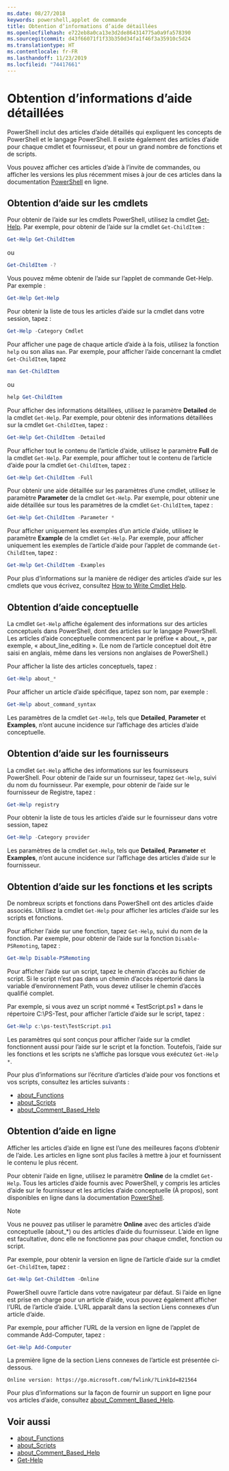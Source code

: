 ```yaml
---
ms.date: 08/27/2018
keywords: powershell,applet de commande
title: Obtention d’informations d’aide détaillées
ms.openlocfilehash: e722eb8a0ca13e3d2de864314775a0a9fa578390
ms.sourcegitcommit: d43f66071f1f33b350d34fa1f46f3a35910c5d24
ms.translationtype: HT
ms.contentlocale: fr-FR
ms.lasthandoff: 11/23/2019
ms.locfileid: "74417661"
---
```

# <a name="getting-detailed-help-information"></a>Obtention d’informations d’aide détaillées

PowerShell inclut des articles d’aide détaillés qui expliquent les concepts de PowerShell et le langage PowerShell. Il existe également des articles d’aide pour chaque cmdlet et fournisseur, et pour un grand nombre de fonctions et de scripts.

Vous pouvez afficher ces articles d’aide à l’invite de commandes, ou afficher les versions les plus récemment mises à jour de ces articles dans la documentation [PowerShell](/powershell/scripting/overview) en ligne.

## <a name="getting-help-for-cmdlets"></a>Obtention d’aide sur les cmdlets

Pour obtenir de l’aide sur les cmdlets PowerShell, utilisez la cmdlet [Get-Help](/powershell/module/microsoft.powershell.core/Get-Help). Par exemple, pour obtenir de l’aide sur la cmdlet `Get-ChildItem` :

```powershell
Get-Help Get-ChildItem
```

ou

```powershell
Get-ChildItem -?
```

Vous pouvez même obtenir de l’aide sur l’applet de commande Get-Help. Par exemple :

```powershell
Get-Help Get-Help
```

Pour obtenir la liste de tous les articles d’aide sur la cmdlet dans votre session, tapez :

```powershell
Get-Help -Category Cmdlet
```

Pour afficher une page de chaque article d’aide à la fois, utilisez la fonction `help` ou son alias `man`.
Par exemple, pour afficher l’aide concernant la cmdlet `Get-ChildItem`, tapez

```powershell
man Get-ChildItem
```

ou

```powershell
help Get-ChildItem
```

Pour afficher des informations détaillées, utilisez le paramètre **Detailed** de la cmdlet `Get-Help`. Par exemple, pour obtenir des informations détaillées sur la cmdlet `Get-ChildItem`, tapez :

```powershell
Get-Help Get-ChildItem -Detailed
```

Pour afficher tout le contenu de l’article d’aide, utilisez le paramètre **Full** de la cmdlet `Get-Help`. Par exemple, pour afficher tout le contenu de l’article d’aide pour la cmdlet `Get-ChildItem`, tapez :

```powershell
Get-Help Get-ChildItem -Full
```

Pour obtenir une aide détaillée sur les paramètres d’une cmdlet, utilisez le paramètre **Parameter** de la cmdlet `Get-Help`. Par exemple, pour obtenir une aide détaillée sur tous les paramètres de la cmdlet `Get-ChildItem`, tapez :

```powershell
Get-Help Get-ChildItem -Parameter *
```

Pour afficher uniquement les exemples d’un article d’aide, utilisez le paramètre **Example** de la cmdlet `Get-Help`.
Par exemple, pour afficher uniquement les exemples de l’article d’aide pour l’applet de commande `Get-ChildItem`, tapez :

```powershell
Get-Help Get-ChildItem -Examples
```

Pour plus d’informations sur la manière de rédiger des articles d’aide sur les cmdlets que vous écrivez, consultez [How to Write Cmdlet Help](/powershell/scripting/developer/help/writing-help-for-windows-powershell-cmdlets).

## <a name="getting-conceptual-help"></a>Obtention d’aide conceptuelle

La cmdlet `Get-Help` affiche également des informations sur des articles conceptuels dans PowerShell, dont des articles sur le langage PowerShell. Les articles d’aide conceptuelle commencent par le préfixe « about_ », par exemple, « about_line_editing ». (Le nom de l’article conceptuel doit être saisi en anglais, même dans les versions non anglaises de PowerShell.)

Pour afficher la liste des articles conceptuels, tapez :

```powershell
Get-Help about_*
```

Pour afficher un article d’aide spécifique, tapez son nom, par exemple :

```powershell
Get-Help about_command_syntax
```

Les paramètres de la cmdlet `Get-Help`, tels que **Detailed**, **Parameter** et **Examples**, n’ont aucune incidence sur l’affichage des articles d’aide conceptuelle.

## <a name="getting-help-about-providers"></a>Obtention d’aide sur les fournisseurs

La cmdlet `Get-Help` affiche des informations sur les fournisseurs PowerShell. Pour obtenir de l’aide sur un fournisseur, tapez `Get-Help`, suivi du nom du fournisseur. Par exemple, pour obtenir de l’aide sur le fournisseur de Registre, tapez :

```powershell
Get-Help registry
```

Pour obtenir la liste de tous les articles d’aide sur le fournisseur dans votre session, tapez

```powershell
Get-Help -Category provider
```

Les paramètres de la cmdlet `Get-Help`, tels que **Detailed**, **Parameter** et **Examples**, n’ont aucune incidence sur l’affichage des articles d’aide sur le fournisseur.

## <a name="getting-help-about-scripts-and-functions"></a>Obtention d’aide sur les fonctions et les scripts

De nombreux scripts et fonctions dans PowerShell ont des articles d’aide associés. Utilisez la cmdlet `Get-Help` pour afficher les articles d’aide sur les scripts et fonctions.

Pour afficher l’aide sur une fonction, tapez `Get-Help`, suivi du nom de la fonction. Par exemple, pour obtenir de l’aide sur la fonction `Disable-PSRemoting`, tapez :

```powershell
Get-Help Disable-PSRemoting
```

Pour afficher l’aide sur un script, tapez le chemin d’accès au fichier de script. Si le script n’est pas dans un chemin d’accès répertorié dans la variable d’environnement Path, vous devez utiliser le chemin d’accès qualifié complet.

Par exemple, si vous avez un script nommé « TestScript.ps1 » dans le répertoire C:\\PS-Test, pour afficher l’article d’aide sur le script, tapez :

```powershell
Get-Help c:\ps-test\TestScript.ps1
```

Les paramètres qui sont conçus pour afficher l’aide sur la cmdlet fonctionnent aussi pour l’aide sur le script et la fonction. Toutefois, l’aide sur les fonctions et les scripts ne s’affiche pas lorsque vous exécutez `Get-Help *`.

Pour plus d’informations sur l’écriture d’articles d’aide pour vos fonctions et vos scripts, consultez les articles suivants :

- [about_Functions](/powershell/module/microsoft.powershell.core/about/about_functions)
- [about_Scripts](/powershell/module/microsoft.powershell.core/about/about_scripts)
- [about_Comment_Based_Help](/powershell/module/microsoft.powershell.core/about/about_comment_based_help)

## <a name="getting-help-online"></a>Obtention d’aide en ligne

Afficher les articles d’aide en ligne est l’une des meilleures façons d’obtenir de l’aide. Les articles en ligne sont plus faciles à mettre à jour et fournissent le contenu le plus récent.

Pour obtenir l’aide en ligne, utilisez le paramètre **Online** de la cmdlet `Get-Help`. Tous les articles d’aide fournis avec PowerShell, y compris les articles d’aide sur le fournisseur et les articles d’aide conceptuelle (À propos), sont disponibles en ligne dans la documentation [PowerShell](/powershell/scripting/powershell-scripting).

> [!NOTE]
> Vous ne pouvez pas utiliser le paramètre **Online** avec des articles d’aide conceptuelle (about_\*) ou des articles d’aide du fournisseur.
> L’aide en ligne est facultative, donc elle ne fonctionne pas pour chaque cmdlet, fonction ou script.

Par exemple, pour obtenir la version en ligne de l’article d’aide sur la cmdlet `Get-ChildItem`, tapez :

```powershell
Get-Help Get-ChildItem -Online
```

PowerShell ouvre l’article dans votre navigateur par défaut. Si l’aide en ligne est prise en charge pour un article d’aide, vous pouvez également afficher l’URL de l’article d’aide. L’URL apparaît dans la section Liens connexes d’un article d’aide.

Par exemple, pour afficher l’URL de la version en ligne de l’applet de commande Add-Computer, tapez :

```powershell
Get-Help Add-Computer
```

La première ligne de la section Liens connexes de l’article est présentée ci-dessous.

```Output
Online version: https://go.microsoft.com/fwlink/?LinkId=821564
```

Pour plus d’informations sur la façon de fournir un support en ligne pour vos articles d’aide, consultez [about_Comment_Based_Help](/powershell/module/microsoft.powershell.core/about/about_comment_based_help).

## <a name="see-also"></a>Voir aussi

- [about_Functions](/powershell/module/microsoft.powershell.core/about/about_functions)
- [about_Scripts](/powershell/module/microsoft.powershell.core/about/about_scripts)
- [about_Comment_Based_Help](/powershell/module/microsoft.powershell.core/about/about_comment_based_help)
- [Get-Help](/powershell/module/microsoft.powershell.core/get-help)
